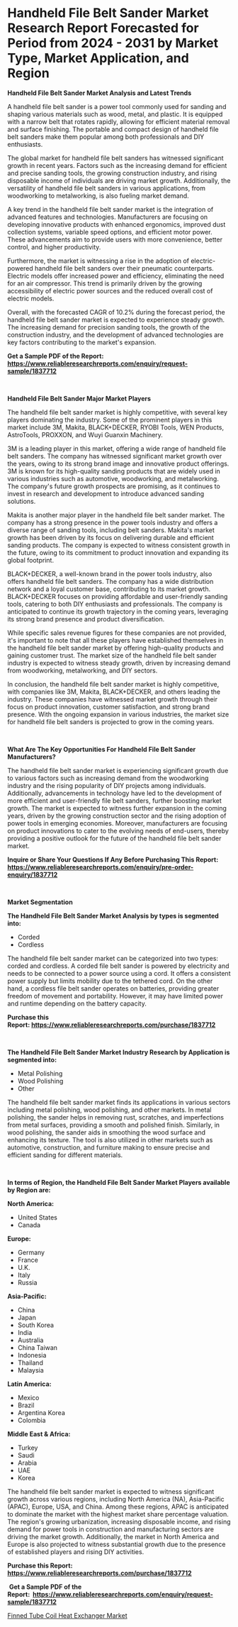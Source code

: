 <p><h1>Handheld File Belt Sander Market Research Report Forecasted for Period from 2024 -  2031 by Market Type, Market Application, and Region</h1></p><p><strong>Handheld File Belt Sander Market Analysis and Latest Trends</strong></p>
<p><p>A handheld file belt sander is a power tool commonly used for sanding and shaping various materials such as wood, metal, and plastic. It is equipped with a narrow belt that rotates rapidly, allowing for efficient material removal and surface finishing. The portable and compact design of handheld file belt sanders make them popular among both professionals and DIY enthusiasts.</p><p>The global market for handheld file belt sanders has witnessed significant growth in recent years. Factors such as the increasing demand for efficient and precise sanding tools, the growing construction industry, and rising disposable income of individuals are driving market growth. Additionally, the versatility of handheld file belt sanders in various applications, from woodworking to metalworking, is also fueling market demand.</p><p>A key trend in the handheld file belt sander market is the integration of advanced features and technologies. Manufacturers are focusing on developing innovative products with enhanced ergonomics, improved dust collection systems, variable speed options, and efficient motor power. These advancements aim to provide users with more convenience, better control, and higher productivity.</p><p>Furthermore, the market is witnessing a rise in the adoption of electric-powered handheld file belt sanders over their pneumatic counterparts. Electric models offer increased power and efficiency, eliminating the need for an air compressor. This trend is primarily driven by the growing accessibility of electric power sources and the reduced overall cost of electric models.</p><p>Overall, with the forecasted CAGR of 10.2% during the forecast period, the handheld file belt sander market is expected to experience steady growth. The increasing demand for precision sanding tools, the growth of the construction industry, and the development of advanced technologies are key factors contributing to the market's expansion.</p></p>
<p><strong>Get a Sample PDF of the Report:&nbsp; <a href="https://www.reliableresearchreports.com/enquiry/request-sample/1837712">https://www.reliableresearchreports.com/enquiry/request-sample/1837712</a></strong></p>
<p>&nbsp;</p>
<p><strong>Handheld File Belt Sander Major Market Players</strong></p>
<p><p>The handheld file belt sander market is highly competitive, with several key players dominating the industry. Some of the prominent players in this market include 3M, Makita, BLACK+DECKER, RYOBI Tools, WEN Products, AstroTools, PROXXON, and Wuyi Guanxin Machinery.</p><p>3M is a leading player in this market, offering a wide range of handheld file belt sanders. The company has witnessed significant market growth over the years, owing to its strong brand image and innovative product offerings. 3M is known for its high-quality sanding products that are widely used in various industries such as automotive, woodworking, and metalworking. The company's future growth prospects are promising, as it continues to invest in research and development to introduce advanced sanding solutions.</p><p>Makita is another major player in the handheld file belt sander market. The company has a strong presence in the power tools industry and offers a diverse range of sanding tools, including belt sanders. Makita's market growth has been driven by its focus on delivering durable and efficient sanding products. The company is expected to witness consistent growth in the future, owing to its commitment to product innovation and expanding its global footprint.</p><p>BLACK+DECKER, a well-known brand in the power tools industry, also offers handheld file belt sanders. The company has a wide distribution network and a loyal customer base, contributing to its market growth. BLACK+DECKER focuses on providing affordable and user-friendly sanding tools, catering to both DIY enthusiasts and professionals. The company is anticipated to continue its growth trajectory in the coming years, leveraging its strong brand presence and product diversification.</p><p>While specific sales revenue figures for these companies are not provided, it's important to note that all these players have established themselves in the handheld file belt sander market by offering high-quality products and gaining customer trust. The market size of the handheld file belt sander industry is expected to witness steady growth, driven by increasing demand from woodworking, metalworking, and DIY sectors.</p><p>In conclusion, the handheld file belt sander market is highly competitive, with companies like 3M, Makita, BLACK+DECKER, and others leading the industry. These companies have witnessed market growth through their focus on product innovation, customer satisfaction, and strong brand presence. With the ongoing expansion in various industries, the market size for handheld file belt sanders is projected to grow in the coming years.</p></p>
<p>&nbsp;</p>
<p><strong>What Are The Key Opportunities For Handheld File Belt Sander Manufacturers?</strong></p>
<p><p>The handheld file belt sander market is experiencing significant growth due to various factors such as increasing demand from the woodworking industry and the rising popularity of DIY projects among individuals. Additionally, advancements in technology have led to the development of more efficient and user-friendly file belt sanders, further boosting market growth. The market is expected to witness further expansion in the coming years, driven by the growing construction sector and the rising adoption of power tools in emerging economies. Moreover, manufacturers are focusing on product innovations to cater to the evolving needs of end-users, thereby providing a positive outlook for the future of the handheld file belt sander market.</p></p>
<p><strong>Inquire or Share Your Questions If Any Before Purchasing This Report: <a href="https://www.reliableresearchreports.com/enquiry/pre-order-enquiry/1837712">https://www.reliableresearchreports.com/enquiry/pre-order-enquiry/1837712</a></strong></p>
<p>&nbsp;</p>
<p><strong>Market Segmentation</strong></p>
<p><strong>The Handheld File Belt Sander Market Analysis by types is segmented into:</strong></p>
<p><ul><li>Corded</li><li>Cordless</li></ul></p>
<p><p>The handheld file belt sander market can be categorized into two types: corded and cordless. A corded file belt sander is powered by electricity and needs to be connected to a power source using a cord. It offers a consistent power supply but limits mobility due to the tethered cord. On the other hand, a cordless file belt sander operates on batteries, providing greater freedom of movement and portability. However, it may have limited power and runtime depending on the battery capacity.</p></p>
<p><strong>Purchase this Report:&nbsp;<a href="https://www.reliableresearchreports.com/purchase/1837712">https://www.reliableresearchreports.com/purchase/1837712</a></strong></p>
<p>&nbsp;</p>
<p><strong>The Handheld File Belt Sander Market Industry Research by Application is segmented into:</strong></p>
<p><ul><li>Metal Polishing</li><li>Wood Polishing</li><li>Other</li></ul></p>
<p><p>The handheld file belt sander market finds its applications in various sectors including metal polishing, wood polishing, and other markets. In metal polishing, the sander helps in removing rust, scratches, and imperfections from metal surfaces, providing a smooth and polished finish. Similarly, in wood polishing, the sander aids in smoothing the wood surface and enhancing its texture. The tool is also utilized in other markets such as automotive, construction, and furniture making to ensure precise and efficient sanding for different materials.</p></p>
<p>&nbsp;</p>
<p><strong>In terms of Region, the Handheld File Belt Sander Market Players available by Region are:</strong></p>
<p>
    <p> <strong> North America: </strong>
        <ul>
            <li>United States</li>
            <li>Canada</li>
        </ul>
        </p> 
    <p> <strong> Europe: </strong>
        <ul>
            <li>Germany</li>
            <li>France</li>
            <li>U.K.</li>
            <li>Italy</li>
            <li>Russia</li>
        </ul>
        </p> 
    <p> <strong> Asia-Pacific: </strong>
        <ul>
            <li>China</li>
            <li>Japan</li>
            <li>South Korea</li>
            <li>India</li>
            <li>Australia</li>
            <li>China Taiwan</li>
            <li>Indonesia</li>
            <li>Thailand</li>
            <li>Malaysia</li>
        </ul>
        </p> 
    <p> <strong> Latin America: </strong>
        <ul>
            <li>Mexico</li>
            <li>Brazil</li>
            <li>Argentina Korea</li>
            <li>Colombia</li>
        </ul>
        </p> 
    <p> <strong> Middle East & Africa: </strong>
        <ul>
            <li>Turkey</li>
            <li>Saudi</li>
            <li>Arabia</li>
            <li>UAE</li>
            <li>Korea</li>
        </ul>
    </p>
    </p>
<p><p>The handheld file belt sander market is expected to witness significant growth across various regions, including North America (NA), Asia-Pacific (APAC), Europe, USA, and China. Among these regions, APAC is anticipated to dominate the market with the highest market share percentage valuation. The region's growing urbanization, increasing disposable income, and rising demand for power tools in construction and manufacturing sectors are driving the market growth. Additionally, the market in North America and Europe is also projected to witness substantial growth due to the presence of established players and rising DIY activities.</p></p>
<p><strong>Purchase this Report: <a href="https://www.reliableresearchreports.com/purchase/1837712">https://www.reliableresearchreports.com/purchase/1837712</a></strong></p>
<p>&nbsp;<strong>Get a Sample PDF of the Report:&nbsp;&nbsp;<a href="https://www.reliableresearchreports.com/enquiry/request-sample/1837712">https://www.reliableresearchreports.com/enquiry/request-sample/1837712</a></strong></p>
<p><strong></strong></p>
<p><p><a href="https://github.com/PeterParrish5/Market-Research-Report-List-2/blob/main/finned-tube-coil-heat-exchanger-market.md">Finned Tube Coil Heat Exchanger Market</a></p></p>